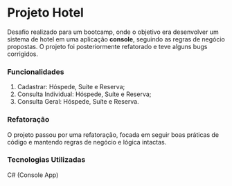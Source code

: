 # Projeto Hotel
Desafio realizado para um bootcamp, onde o objetivo era desenvolver um sistema de hotel em uma aplicação **console**, seguindo as regras de negócio propostas. 
O projeto foi posteriormente refatorado e teve alguns bugs corrigidos.

### Funcionalidades
1) Cadastrar: Hóspede, Suíte e Reserva;
2) Consulta Individual: Hóspede, Suíte e Reserva;
3) Consulta Geral: Hóspede, Suíte e Reserva.

### Refatoração
O projeto passou por uma refatoração, focada em seguir boas práticas de código e mantendo regras de negócio e lógica intactas.

### Tecnologias Utilizadas
C# (Console App) 
